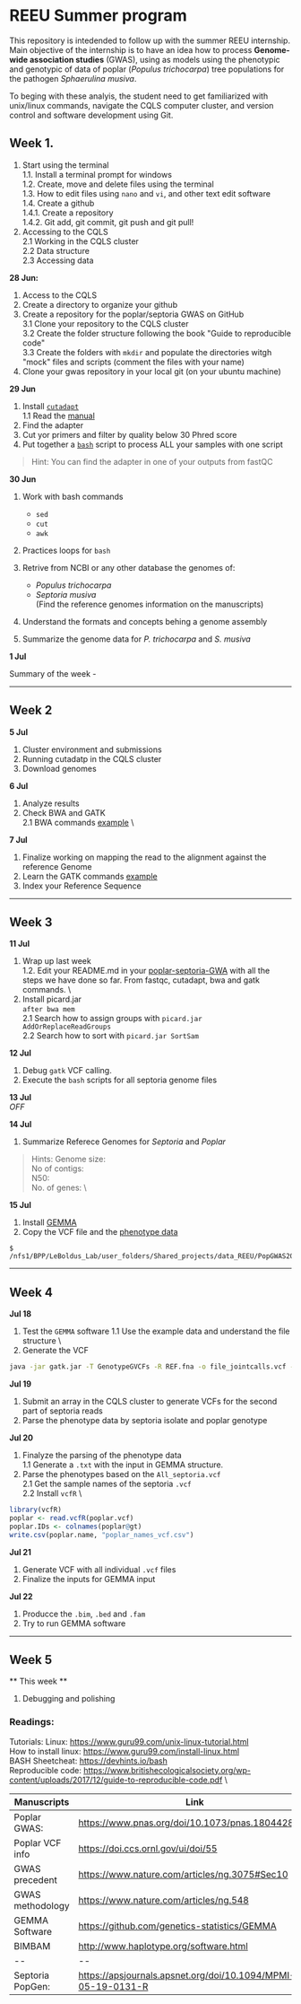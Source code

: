 # REEU Summer program

This repository is intedended to follow up with the summer REEU internship. 
Main objective of the internship is to have an idea how to process **Genome-wide association studies** (GWAS), using as models using the phenotypic and genotypic of data of poplar (_Populus trichocarpa_) tree populations for the pathogen _Sphaerulina musiva_.

To beging with these analyis, the student need to get familiarized with unix/linux commands, navigate the CQLS computer cluster, and version control and software development using Git.

## Week 1.
1. Start using the terminal \
1.1. Install a terminal prompt for windows \
1.2. Create, move and delete files using the terminal \
1.3. How to edit files using `nano` and `vi`, and other text edit software \
1.4. Create a github \
1.4.1. Create a repository \
1.4.2. Git add, git commit, git push and git pull! 
2. Accessing to the CQLS \
2.1 Working in the CQLS cluster \
2.2 Data structure \
2.3 Accessing data 


**28 Jun:**
1. Access to the CQLS 
2. Create a directory to organize your github 
3. Create a repository for the poplar/septoria GWAS on GitHub \
3.1 Clone your repository to the CQLS cluster \
3.2 Create the folder structure following the book "Guide to reproducible code" \
3.3 Create the folders with `mkdir` and populate the directories witgh "mock" files and scripts (comment the files with your name) 
4. Clone your gwas repository in your local git (on your ubuntu machine)

**29 Jun**
1. Install [`cutadapt`](https://cutadapt.readthedocs.io/en/stable/) \
1.1 Read the [manual](https://cutadapt.readthedocs.io/en/stable/guide.html) 
2. Find the adapter 
3. Cut yor primers and filter by quality below 30 Phred score
4. Put together a [`bash`](https://www.gnu.org/software/bash/) script to process ALL your samples with one script
> Hint: You can find the adapter in one of your outputs from fastQC

**30 Jun**
1. Work with bash commands
      - `sed`
      - `cut`
      - `awk`
2. Practices loops for `bash`


1. Retrive from NCBI or any other database the genomes of:
      - _Populus trichocarpa_
      - _Septoria musiva_ \
      (Find the reference genomes information on the manuscripts)
2. Understand the formats and concepts behing a genome assembly
3. Summarize the genome data for _P. trichocarpa_ and _S. musiva_


**1 Jul**

Summary of the week - 

------
## Week 2

**5 Jul**

1. Cluster environment and submissions
2. Running cutadatp in the CQLS cluster
3. Download genomes

**6 Jul**
1. Analyze results
2. Check BWA and GATK \
2.1 BWA commands [example](https://userweb.eng.gla.ac.uk/umer.ijaz/bioinformatics/BWA_tutorial.pdf) \

**7 Jul**
1. Finalize working on mapping the read to the alignment against the reference Genome
2. Learn the GATK commands [example](https://)
3. Index your Reference Sequence

-------
## Week 3

**11 Jul**
1. Wrap up last week \
1.2. Edit your README.md in your [poplar-septoria-GWA](https://github.com/MatthewBareno/poplar-septoria-GWAS) with all the steps we have done so far. From fastqc, cutadapt, bwa and gatk commands.  \
2. Install picard.jar \
`after bwa mem ` \
2.1 Search how to assign groups with `picard.jar AddOrReplaceReadGroups` \
2.2 Search how to sort with `picard.jar SortSam`

**12 Jul**
1. Debug `gatk` VCF calling.
2. Execute the `bash` scripts for all septoria genome files 

**13 Jul** \
*_OFF_*

**14 Jul**
1. Summarize Referece Genomes for _Septoria_ and _Poplar_ 
> Hints:
Genome size: \
No of contigs: \
N50:\
No. of genes: \ 

**15 Jul**
1. Install [GEMMA](https://github.com/genetics-statistics/GEMMA)
2. Copy the VCF file and the [phenotype data](https://github.com/ricardoi/REEU_intern/blob/main/data/Final%20GWAS%20Dataset%20for%20DOE.xlsx) 
```
$ /nfs1/BPP/LeBoldus_Lab/user_folders/Shared_projects/data_REEU/PopGWAS2016.vcf.tar.gz
```

--------
## Week 4
**Jul 18**
1. Test the `GEMMA` software
1.1 Use the example data and understand the file structure \
2. Generate the VCF
```bash 
java -jar gatk.jar -T GenotypeGVCFs -R REF.fna -o file_jointcalls.vcf -V 1.vcf -V 2.vcf -V n.vcf
```

**Jul 19**
1. Submit an array in the CQLS cluster to generate VCFs for the second part of septoria reads
2. Parse the phenotype data by septoria isolate and poplar genotype 

**Jul 20**
1. Finalyze the parsing of the phenotype data \
1.1 Generate a `.txt` with the input in GEMMA structure. 
2. Parse the phenotypes based on the `All_septoria.vcf` \
2.1 Get the sample names of the septoria `.vcf` \
2.2 Install `vcfR` \
```R
library(vcfR)
poplar <- read.vcfR(poplar.vcf)
poplar.IDs <- colnames(poplar@gt)
write.csv(poplar.name, "poplar_names_vcf.csv")
```

**Jul 21**
1. Generate VCF with all individual `.vcf` files
2. Finalize the inputs for GEMMA input

**Jul 22**
1. Producce the `.bim`, `.bed` and `.fam`
2. Try to run GEMMA software
---------
## Week 5

** This week **
1. Debugging and polishing

### Readings:
Tutorials: 
Linux: https://www.guru99.com/unix-linux-tutorial.html \
How to install linux: https://www.guru99.com/install-linux.html \
BASH Sheetcheat: https://devhints.io/bash \
Reproducible code: https://www.britishecologicalsociety.org/wp-content/uploads/2017/12/guide-to-reproducible-code.pdf \

|Manuscripts | Link|
|--|--|
|Poplar GWAS: | https://www.pnas.org/doi/10.1073/pnas.1804428115 |
|Poplar VCF info | https://doi.ccs.ornl.gov/ui/doi/55 |
| GWAS precedent | https://www.nature.com/articles/ng.3075#Sec10 |
| GWAS methodology | https://www.nature.com/articles/ng.548 |
| GEMMA Software | https://github.com/genetics-statistics/GEMMA |
| BIMBAM | http://www.haplotype.org/software.html|
|--|--|
|Septoria PopGen: |https://apsjournals.apsnet.org/doi/10.1094/MPMI-05-19-0131-R |
 
      
